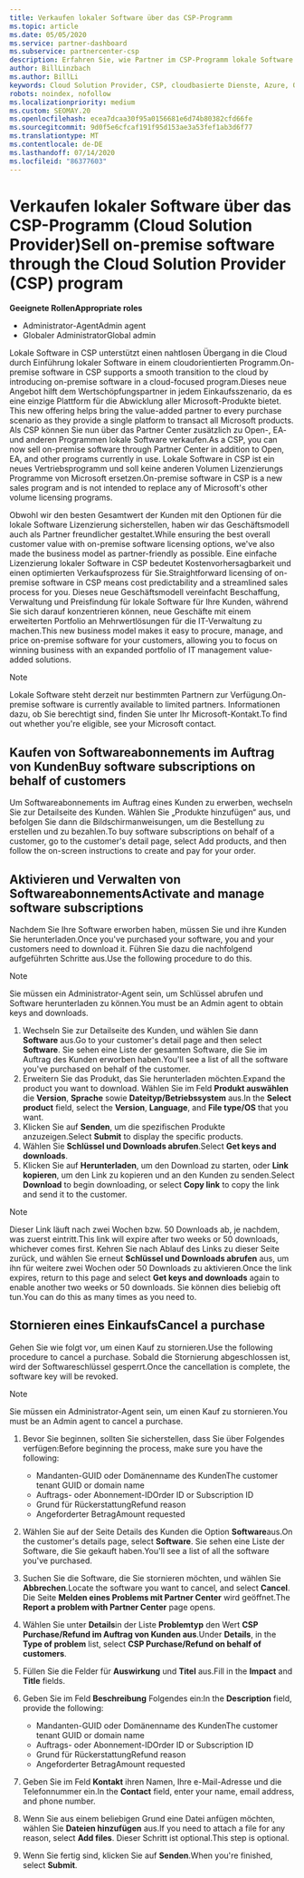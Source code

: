 ```yaml
---
title: Verkaufen lokaler Software über das CSP-Programm
ms.topic: article
ms.date: 05/05/2020
ms.service: partner-dashboard
ms.subservice: partnercenter-csp
description: Erfahren Sie, wie Partner im CSP-Programm lokale Software Abonnements im Auftrag von Kunden im Partner Center kaufen, verwalten, verkaufen und abbrechen können.
author: BillLinzbach
ms.author: BillLi
keywords: Cloud Solution Provider, CSP, cloudbasierte Dienste, Azure, Office 365, Dynamics, CSP-Partner im CSP, direkte Partner, direkter CSP-Partner, indirekter CSP-Händler, direkter CSP, indirekter CSP, direktes Modell, indirektes Modell, indirekter Händler, indirekter Anbieter, Anbieter, Verteiler, Cloud Solution Provider-Programm
robots: noindex, nofollow
ms.localizationpriority: medium
ms.custom: SEOMAY.20
ms.openlocfilehash: ecea7dcaa30f95a0156681e6d74b80382cfd66fe
ms.sourcegitcommit: 9d0f5e6cfcaf191f95d153ae3a53fef1ab3d6f77
ms.translationtype: MT
ms.contentlocale: de-DE
ms.lasthandoff: 07/14/2020
ms.locfileid: "86377603"
---
```

# <a name="sell-on-premise-software-through-the-cloud-solution-provider-csp-program"></a><span data-ttu-id="82877-104">Verkaufen lokaler Software über das CSP-Programm (Cloud Solution Provider)</span><span class="sxs-lookup"><span data-stu-id="82877-104">Sell on-premise software through the Cloud Solution Provider (CSP) program</span></span>

<span data-ttu-id="82877-105">**Geeignete Rollen**</span><span class="sxs-lookup"><span data-stu-id="82877-105">**Appropriate roles**</span></span>

- <span data-ttu-id="82877-106">Administrator-Agent</span><span class="sxs-lookup"><span data-stu-id="82877-106">Admin agent</span></span>
- <span data-ttu-id="82877-107">Globaler Administrator</span><span class="sxs-lookup"><span data-stu-id="82877-107">Global admin</span></span>

<span data-ttu-id="82877-108">Lokale Software in CSP unterstützt einen nahtlosen Übergang in die Cloud durch Einführung lokaler Software in einem cloudorientierten Programm.</span><span class="sxs-lookup"><span data-stu-id="82877-108">On-premise software in CSP supports a smooth transition to the cloud by introducing on-premise software in a cloud-focused program.</span></span><span data-ttu-id="82877-109">Dieses neue Angebot hilft dem Wertschöpfungspartner in jedem Einkaufsszenario, da es eine einzige Plattform für die Abwicklung aller Microsoft-Produkte bietet.</span><span class="sxs-lookup"><span data-stu-id="82877-109">  This new offering helps bring the value-added partner to every purchase scenario as they provide a single platform to transact all Microsoft products.</span></span> <span data-ttu-id="82877-110">Als CSP können Sie nun über das Partner Center zusätzlich zu Open-, EA- und anderen Programmen lokale Software verkaufen.</span><span class="sxs-lookup"><span data-stu-id="82877-110">As a CSP, you can now sell on-premise software through Partner Center in addition to Open, EA, and other programs currently in use.</span></span> <span data-ttu-id="82877-111">Lokale Software in CSP ist ein neues Vertriebsprogramm und soll keine anderen Volumen Lizenzierungs Programme von Microsoft ersetzen.</span><span class="sxs-lookup"><span data-stu-id="82877-111">On-premise software in CSP is a new sales program and is not intended to replace any of Microsoft's other volume licensing programs.</span></span> 
 
<span data-ttu-id="82877-112">Obwohl wir den besten Gesamtwert der Kunden mit den Optionen für die lokale Software Lizenzierung sicherstellen, haben wir das Geschäftsmodell auch als Partner freundlicher gestaltet.</span><span class="sxs-lookup"><span data-stu-id="82877-112">While ensuring the best overall customer value with on-premise software licensing options, we've also made the business model as partner-friendly as possible.</span></span> <span data-ttu-id="82877-113">Eine einfache Lizenzierung lokaler Software in CSP bedeutet Kostenvorhersagbarkeit und einen optimierten Verkaufsprozess für Sie.</span><span class="sxs-lookup"><span data-stu-id="82877-113">Straightforward licensing of on-premise software in CSP means cost predictability and a streamlined sales process for you.</span></span> <span data-ttu-id="82877-114">Dieses neue Geschäftsmodell vereinfacht Beschaffung, Verwaltung und Preisfindung für lokale Software für Ihre Kunden, während Sie sich darauf konzentrieren können, neue Geschäfte mit einem erweiterten Portfolio an Mehrwertlösungen für die IT-Verwaltung zu machen.</span><span class="sxs-lookup"><span data-stu-id="82877-114">This new business model makes it easy to procure, manage, and price on-premise software for your customers, allowing you to focus on winning business with an expanded portfolio of IT management value-added solutions.</span></span> 

>[!NOTE]
><span data-ttu-id="82877-115">Lokale Software steht derzeit nur bestimmten Partnern zur Verfügung.</span><span class="sxs-lookup"><span data-stu-id="82877-115">On-premise software is currently available to limited partners.</span></span> <span data-ttu-id="82877-116">Informationen dazu, ob Sie berechtigt sind, finden Sie unter Ihr Microsoft-Kontakt.</span><span class="sxs-lookup"><span data-stu-id="82877-116">To find out whether you're eligible, see your Microsoft contact.</span></span> 


## <a name="buy-software-subscriptions-on-behalf-of-customers"></a><span data-ttu-id="82877-117">Kaufen von Softwareabonnements im Auftrag von Kunden</span><span class="sxs-lookup"><span data-stu-id="82877-117">Buy software subscriptions on behalf of customers</span></span>

<span data-ttu-id="82877-118">Um Softwareabonnements im Auftrag eines Kunden zu erwerben, wechseln Sie zur Detailseite des Kunden. Wählen Sie „Produkte hinzufügen“ aus, und befolgen Sie dann die Bildschirmanweisungen, um die Bestellung zu erstellen und zu bezahlen.</span><span class="sxs-lookup"><span data-stu-id="82877-118">To buy software subscriptions on behalf of a customer, go to the customer's detail page, select Add products, and then follow the on-screen instructions to create and pay for your order.</span></span>

## <a name="activate-and-manage-software-subscriptions"></a><span data-ttu-id="82877-119">Aktivieren und Verwalten von Softwareabonnements</span><span class="sxs-lookup"><span data-stu-id="82877-119">Activate and manage software subscriptions</span></span>

<span data-ttu-id="82877-120">Nachdem Sie Ihre Software erworben haben, müssen Sie und ihre Kunden Sie herunterladen.</span><span class="sxs-lookup"><span data-stu-id="82877-120">Once you've purchased your software, you and your customers need to download it.</span></span> <span data-ttu-id="82877-121">Führen Sie dazu die nachfolgend aufgeführten Schritte aus.</span><span class="sxs-lookup"><span data-stu-id="82877-121">Use the following procedure to do this.</span></span> 

>[!NOTE]
><span data-ttu-id="82877-122">Sie müssen ein Administrator-Agent sein, um Schlüssel abrufen und Software herunterladen zu können.</span><span class="sxs-lookup"><span data-stu-id="82877-122">You must be an Admin agent to obtain keys and downloads.</span></span> 

1. <span data-ttu-id="82877-123">Wechseln Sie zur Detailseite des Kunden, und wählen Sie dann **Software** aus.</span><span class="sxs-lookup"><span data-stu-id="82877-123">Go to your customer's detail page and then select **Software**.</span></span> <span data-ttu-id="82877-124">Sie sehen eine Liste der gesamten Software, die Sie im Auftrag des Kunden erworben haben.</span><span class="sxs-lookup"><span data-stu-id="82877-124">You'll see a list of all the software you've purchased on behalf of the customer.</span></span> 
2.  <span data-ttu-id="82877-125">Erweitern Sie das Produkt, das Sie herunterladen möchten.</span><span class="sxs-lookup"><span data-stu-id="82877-125">Expand the product you want to download.</span></span> <span data-ttu-id="82877-126">Wählen Sie im Feld **Produkt auswählen** die **Version**, **Sprache** sowie **Dateityp/Betriebssystem** aus.</span><span class="sxs-lookup"><span data-stu-id="82877-126">In the **Select product** field, select the **Version**, **Language**, and **File type/OS** that you want.</span></span> 
3.  <span data-ttu-id="82877-127">Klicken Sie auf **Senden**, um die spezifischen Produkte anzuzeigen.</span><span class="sxs-lookup"><span data-stu-id="82877-127">Select **Submit** to display the specific products.</span></span> 
4.  <span data-ttu-id="82877-128">Wählen Sie **Schlüssel und Downloads abrufen**.</span><span class="sxs-lookup"><span data-stu-id="82877-128">Select **Get keys and downloads**.</span></span> 
5.  <span data-ttu-id="82877-129">Klicken Sie auf **Herunterladen**, um den Download zu starten, oder **Link kopieren**, um den Link zu kopieren und an den Kunden zu senden.</span><span class="sxs-lookup"><span data-stu-id="82877-129">Select **Download** to begin downloading, or select **Copy link** to copy the link and send it to the customer.</span></span> 

>[!NOTE]
><span data-ttu-id="82877-130">Dieser Link läuft nach zwei Wochen bzw. 50 Downloads ab, je nachdem, was zuerst eintritt.</span><span class="sxs-lookup"><span data-stu-id="82877-130">This link will expire after two weeks or 50 downloads, whichever comes first.</span></span> <span data-ttu-id="82877-131">Kehren Sie nach Ablauf des Links zu dieser Seite zurück, und wählen Sie erneut **Schlüssel und Downloads abrufen** aus, um ihn für weitere zwei Wochen oder 50 Downloads zu aktivieren.</span><span class="sxs-lookup"><span data-stu-id="82877-131">Once the link expires, return to this page and select **Get keys and downloads** again to enable another two weeks or 50 downloads.</span></span> <span data-ttu-id="82877-132">Sie können dies beliebig oft tun.</span><span class="sxs-lookup"><span data-stu-id="82877-132">You can do this as many times as you need to.</span></span> 


## <a name="cancel-a-purchase"></a><span data-ttu-id="82877-133">Stornieren eines Einkaufs</span><span class="sxs-lookup"><span data-stu-id="82877-133">Cancel a purchase</span></span>
<span data-ttu-id="82877-134">Gehen Sie wie folgt vor, um einen Kauf zu stornieren.</span><span class="sxs-lookup"><span data-stu-id="82877-134">Use the following procedure to cancel a purchase.</span></span> <span data-ttu-id="82877-135">Sobald die Stornierung abgeschlossen ist, wird der Softwareschlüssel gesperrt.</span><span class="sxs-lookup"><span data-stu-id="82877-135">Once the cancellation is complete, the software key will be revoked.</span></span> 

>[!NOTE]
><span data-ttu-id="82877-136">Sie müssen ein Administrator-Agent sein, um einen Kauf zu stornieren.</span><span class="sxs-lookup"><span data-stu-id="82877-136">You must be an Admin agent to cancel a purchase.</span></span> 

1.  <span data-ttu-id="82877-137">Bevor Sie beginnen, sollten Sie sicherstellen, dass Sie über Folgendes verfügen:</span><span class="sxs-lookup"><span data-stu-id="82877-137">Before beginning the process, make sure you have the following:</span></span> 
    -   <span data-ttu-id="82877-138">Mandanten-GUID oder Domänenname des Kunden</span><span class="sxs-lookup"><span data-stu-id="82877-138">The customer tenant GUID or domain name</span></span>
    -   <span data-ttu-id="82877-139">Auftrags- oder Abonnement-ID</span><span class="sxs-lookup"><span data-stu-id="82877-139">Order ID or Subscription ID</span></span>
    -   <span data-ttu-id="82877-140">Grund für Rückerstattung</span><span class="sxs-lookup"><span data-stu-id="82877-140">Refund reason</span></span>
    -   <span data-ttu-id="82877-141">Angeforderter Betrag</span><span class="sxs-lookup"><span data-stu-id="82877-141">Amount requested</span></span>

2.  <span data-ttu-id="82877-142">Wählen Sie auf der Seite Details des Kunden die Option **Software**aus.</span><span class="sxs-lookup"><span data-stu-id="82877-142">On the customer's details page, select **Software**.</span></span> <span data-ttu-id="82877-143">Sie sehen eine Liste der Software, die Sie gekauft haben.</span><span class="sxs-lookup"><span data-stu-id="82877-143">You'll see a list of all the software you've purchased.</span></span> 

3.  <span data-ttu-id="82877-144">Suchen Sie die Software, die Sie stornieren möchten, und wählen Sie **Abbrechen**.</span><span class="sxs-lookup"><span data-stu-id="82877-144">Locate the software you want to cancel, and select **Cancel**.</span></span> <span data-ttu-id="82877-145">Die Seite **Melden eines Problems mit Partner Center** wird geöffnet.</span><span class="sxs-lookup"><span data-stu-id="82877-145">The **Report a problem with Partner Center** page opens.</span></span> 

4.  <span data-ttu-id="82877-146">Wählen Sie unter **Details**in der Liste **Problemtyp** den Wert **CSP Purchase/Refund im Auftrag von Kunden aus**.</span><span class="sxs-lookup"><span data-stu-id="82877-146">Under **Details**, in the **Type of problem** list, select **CSP Purchase/Refund on behalf of customers**.</span></span>

5.  <span data-ttu-id="82877-147">Füllen Sie die Felder für **Auswirkung** und **Titel** aus.</span><span class="sxs-lookup"><span data-stu-id="82877-147">Fill in the **Impact** and **Title** fields.</span></span> 

6.  <span data-ttu-id="82877-148">Geben Sie im Feld **Beschreibung** Folgendes ein:</span><span class="sxs-lookup"><span data-stu-id="82877-148">In the **Description** field, provide the following:</span></span> 
    -   <span data-ttu-id="82877-149">Mandanten-GUID oder Domänenname des Kunden</span><span class="sxs-lookup"><span data-stu-id="82877-149">The customer tenant GUID or domain name</span></span>
    -   <span data-ttu-id="82877-150">Auftrags- oder Abonnement-ID</span><span class="sxs-lookup"><span data-stu-id="82877-150">Order ID or Subscription ID</span></span>
    -   <span data-ttu-id="82877-151">Grund für Rückerstattung</span><span class="sxs-lookup"><span data-stu-id="82877-151">Refund reason</span></span>
    -   <span data-ttu-id="82877-152">Angeforderter Betrag</span><span class="sxs-lookup"><span data-stu-id="82877-152">Amount requested</span></span>

7.  <span data-ttu-id="82877-153">Geben Sie im Feld **Kontakt** ihren Namen, Ihre e-Mail-Adresse und die Telefonnummer ein.</span><span class="sxs-lookup"><span data-stu-id="82877-153">In the **Contact** field, enter your name, email address, and phone number.</span></span> 

8.  <span data-ttu-id="82877-154">Wenn Sie aus einem beliebigen Grund eine Datei anfügen möchten, wählen Sie **Dateien hinzufügen** aus.</span><span class="sxs-lookup"><span data-stu-id="82877-154">If you need to attach a file for any reason, select **Add files**.</span></span> <span data-ttu-id="82877-155">Dieser Schritt ist optional.</span><span class="sxs-lookup"><span data-stu-id="82877-155">This step is optional.</span></span> 

9.  <span data-ttu-id="82877-156">Wenn Sie fertig sind, klicken Sie auf **Senden**.</span><span class="sxs-lookup"><span data-stu-id="82877-156">When you're finished, select **Submit**.</span></span>